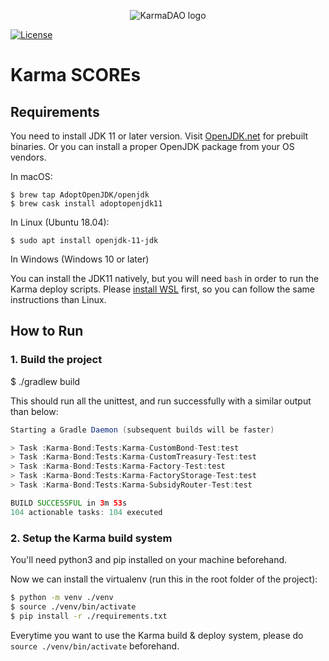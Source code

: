 <p align="center">
  <img 
    src="https://i.imgur.com/BHTdL4Q.png" 
    alt="KarmaDAO logo">
</p>

[![License](https://img.shields.io/badge/License-Apache%202.0-blue.svg)](https://opensource.org/licenses/Apache-2.0)

# Karma SCOREs

## Requirements

You need to install JDK 11 or later version. Visit [OpenJDK.net](http://openjdk.java.net/) for prebuilt binaries.
Or you can install a proper OpenJDK package from your OS vendors.

In macOS:

```
$ brew tap AdoptOpenJDK/openjdk
$ brew cask install adoptopenjdk11
```

In Linux (Ubuntu 18.04):

```
$ sudo apt install openjdk-11-jdk
```

In Windows (Windows 10 or later)

You can install the JDK11 natively, but you will need `bash` in order to run the Karma deploy scripts.
Please [install WSL](https://docs.microsoft.com/en-us/windows/wsl/install-manual) first, so you can follow the same instructions than Linux.

## How to Run

### 1. Build the project

$ ./gradlew build

This should run all the unittest, and run successfully with a similar output than below:

```java
Starting a Gradle Daemon (subsequent builds will be faster)

> Task :Karma-Bond:Tests:Karma-CustomBond-Test:test
> Task :Karma-Bond:Tests:Karma-CustomTreasury-Test:test
> Task :Karma-Bond:Tests:Karma-Factory-Test:test
> Task :Karma-Bond:Tests:Karma-FactoryStorage-Test:test
> Task :Karma-Bond:Tests:Karma-SubsidyRouter-Test:test

BUILD SUCCESSFUL in 3m 53s
104 actionable tasks: 104 executed
```

### 2. Setup the Karma build system

You'll need python3 and pip installed on your machine beforehand.

Now we can install the virtualenv (run this in the root folder of the project):

```bash
$ python -m venv ./venv
$ source ./venv/bin/activate
$ pip install -r ./requirements.txt
```

Everytime you want to use the Karma build & deploy system, please do `source ./venv/bin/activate` beforehand.

